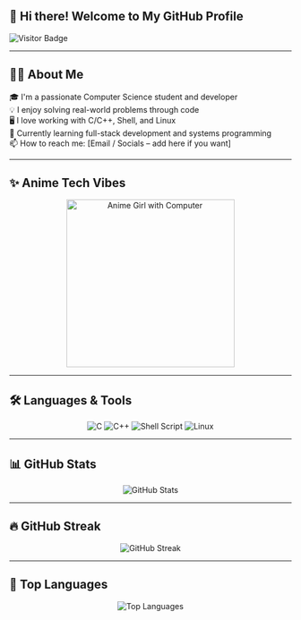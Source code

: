 ## 👋 Hi there! Welcome to My GitHub Profile

<p align="left">
  <img src="https://komarev.com/ghpvc/?username=Ping-Phantom39&style=flat-square" alt="Visitor Badge" />
</p>

---

## 🧑‍💻 About Me

🎓 I'm a passionate Computer Science student and developer  
💡 I enjoy solving real-world problems through code  
🖥️ I love working with C/C++, Shell, and Linux  
🌱 Currently learning full-stack development and systems programming  
📫 How to reach me: [Email / Socials – add here if you want]  

---

## ✨ Anime Tech Vibes

<p align="center">
  <img src="https://media.giphy.com/media/bGgsc5mWoryfgKBx1u/giphy.gif" width="300" alt="Anime Girl with Computer" />
</p>

---

## 🛠️ Languages & Tools

<p align="center">
  <img src="https://img.shields.io/badge/C-00599C?style=for-the-badge&logo=c&logoColor=white" alt="C" />
  <img src="https://img.shields.io/badge/C++-00599C?style=for-the-badge&logo=c%2B%2B&logoColor=white" alt="C++" />
  <img src="https://img.shields.io/badge/Shell-121011?style=for-the-badge&logo=gnu-bash&logoColor=white" alt="Shell Script" />
  <img src="https://img.shields.io/badge/Linux-FCC624?style=for-the-badge&logo=linux&logoColor=black" alt="Linux" />
</p>

---

## 📊 GitHub Stats

<p align="center">
  <img src="https://github-readme-stats.vercel.app/api?username=Ping-Phantom39&show_icons=true&theme=tokyonight" alt="GitHub Stats" />
</p>

---

## 🔥 GitHub Streak

<p align="center">
  <img src="https://github-readme-streak-stats.herokuapp.com?user=Ping-Phantom39&theme=tokyonight&hide_border=false" alt="GitHub Streak" />
</p>

---

## 📌 Top Languages

<p align="center">
  <img src="https://github-readme-stats.vercel.app/api/top-langs/?username=Ping-Phantom39&layout=compact&theme=tokyonight" alt="Top Languages" />
</p>
